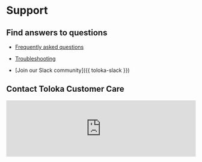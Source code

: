 # Support

## Find answers to questions

- [Frequently asked questions](../faq/index.md)

- [Troubleshooting](troubleshooting.md)

- [Join our Slack community]({{ toloka-slack }})

## Contact Toloka Customer Care

<iframe width="100%" frameborder="0" src="https://forms.yandex.com/surveys/13460895.b14e7083ea92ec27b157232f968e6cb6aedb3685/?lang=en&iframe=1&service=toloka-ai"></iframe>